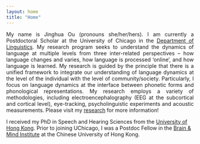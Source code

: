 ```yaml
---
layout: home
title: "Home"
---
```

<p align="justify">
My name is Jinghua Ou (pronouns she/her/hers). I am currently a Postdoctoral Scholar at the University of Chicago in the <a href="https://linguistics.uchicago.edu/">Department of Linguistics</a>. My research program seeks to understand the dynamics of language at multiple levels from three inter-related perspectives – how language changes and varies, how language is processed ‘online’, and how language is learned. My research is guided by the principle that there is a unified framework to integrate our understanding of language dynamics at the level of the individual with the level of community/society. Particularly, I focus on language dynamics at the interface between phonetic forms and phonological representations. My research employs a variety of methodologies, including electroencephalography (EEG at the subcortical and cortical level), eye-tracking, psycholinguistic experiments and acoustic measurements. Please visit my <a href="https://jhou27.github.io/research">research</a> for more information!

I received my PhD in Speech and Hearing Sciences from the <a href="https://web.edu.hku.hk/unit/human-communication-development-and-information-sciences/">University of Hong Kong</a>. Prior to joining UChicago, I was a Postdoc Fellow in the <a href="http://bmi.cuhk.edu.hk/">Brain & Mind Institute</a> at the Chinese University of Hong Kong. </p>

